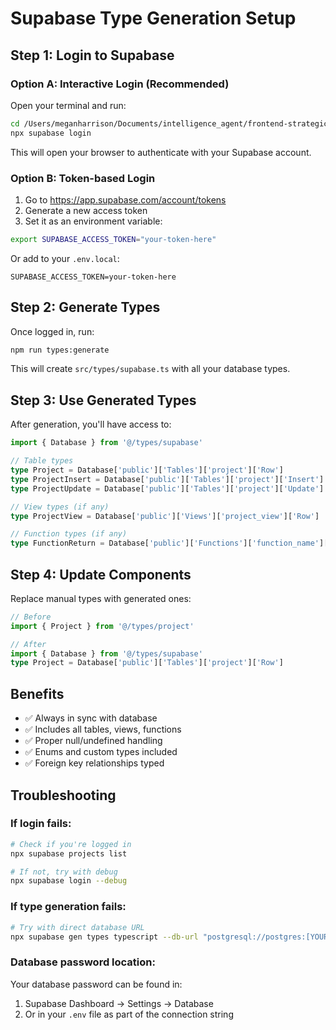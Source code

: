# Supabase Type Generation Setup

## Step 1: Login to Supabase

### Option A: Interactive Login (Recommended)
Open your terminal and run:
```bash
cd /Users/meganharrison/Documents/intelligence_agent/frontend-strategic-dashboard
npx supabase login
```

This will open your browser to authenticate with your Supabase account.

### Option B: Token-based Login
1. Go to https://app.supabase.com/account/tokens
2. Generate a new access token
3. Set it as an environment variable:

```bash
export SUPABASE_ACCESS_TOKEN="your-token-here"
```

Or add to your `.env.local`:
```
SUPABASE_ACCESS_TOKEN=your-token-here
```

## Step 2: Generate Types

Once logged in, run:
```bash
npm run types:generate
```

This will create `src/types/supabase.ts` with all your database types.

## Step 3: Use Generated Types

After generation, you'll have access to:

```typescript
import { Database } from '@/types/supabase'

// Table types
type Project = Database['public']['Tables']['project']['Row']
type ProjectInsert = Database['public']['Tables']['project']['Insert']
type ProjectUpdate = Database['public']['Tables']['project']['Update']

// View types (if any)
type ProjectView = Database['public']['Views']['project_view']['Row']

// Function types (if any)
type FunctionReturn = Database['public']['Functions']['function_name']['Returns']
```

## Step 4: Update Components

Replace manual types with generated ones:

```typescript
// Before
import { Project } from '@/types/project'

// After
import { Database } from '@/types/supabase'
type Project = Database['public']['Tables']['project']['Row']
```

## Benefits
- ✅ Always in sync with database
- ✅ Includes all tables, views, functions
- ✅ Proper null/undefined handling
- ✅ Enums and custom types included
- ✅ Foreign key relationships typed

## Troubleshooting

### If login fails:
```bash
# Check if you're logged in
npx supabase projects list

# If not, try with debug
npx supabase login --debug
```

### If type generation fails:
```bash
# Try with direct database URL
npx supabase gen types typescript --db-url "postgresql://postgres:[YOUR-DB-PASSWORD]@db.vcvwwuctacglcqxqoyne.supabase.co:5432/postgres" > src/types/supabase.ts
```

### Database password location:
Your database password can be found in:
1. Supabase Dashboard → Settings → Database
2. Or in your `.env` file as part of the connection string